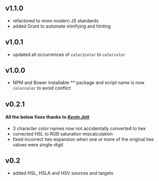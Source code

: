 ## v1.1.0
* refactored to more modern JS standards
* added Grunt to automate minifying and hinting

## v1.0.1
* updated all occurrences of `color2color` to `colorcolor`

## v1.0.0
* NPM and Bower installable
** package and script name is now `colorcolor` to avoid conflict

## v0.2.1
#### All the below fixes thanks to [*Kevin Jett*](https://github.com/kevjett/)
* 3 character color names now not accidentally converted to hex
* corrected HSL to RGB saturation miscalculation
* fixed incorrect hex expansion when one or more of the original hex values were single-digit

## v0.2
* added HSL, HSLA and HSV sources and targets
